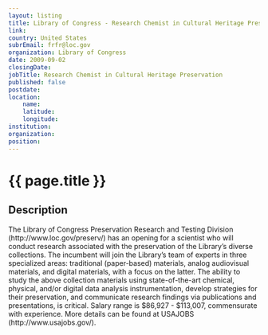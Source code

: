 ```yaml
---
layout: listing
title: Library of Congress - Research Chemist in Cultural Heritage Preservation
link:
country: United States
subrEmail: frfr@loc.gov
organization: Library of Congress 
date: 2009-09-02
closingDate: 
jobTitle: Research Chemist in Cultural Heritage Preservation
published: false
postdate:
location:
	name: 
	latitude: 
	longitude: 
institution: 
organization: 
position: 
--- 
```



# {{ page.title }}

## Description

<p>The Library of Congress Preservation Research and Testing Division (http://www.loc.gov/preserv/) has an opening for a scientist who will conduct research associated with the preservation of the Library’s diverse collections. The incumbent will join the Library’s team of experts in three specialized areas: traditional (paper-based) materials, analog audiovisual materials, and digital materials, with a focus on the latter. The ability to study the above collection materials using state-of-the-art chemical, physical, and/or digital data analysis instrumentation, develop strategies for their preservation, and communicate research findings via publications and presentations, is critical. Salary range is $86,927 - $113,007, commensurate with experience. More details can be found at USAJOBS (http://www.usajobs.gov/).</p>
